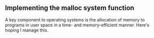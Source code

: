 ## Implementing the malloc system function

A key component to operating systems is the allocation of memory to programs in user space in a time- and memory-efficient manner. Here's hoping I manage this.
